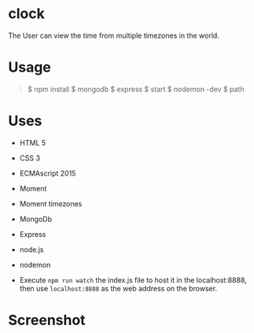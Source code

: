 # clock

The User can view the time from multiple timezones in the world.

# Usage

> $ npm install
> $ mongodb
> $ express
> $ start
> $ nodemon -dev
> $ path


# Uses

* HTML 5
* CSS 3
* ECMAscript 2015
* Moment
* Moment timezones
* MongoDb
* Express
* node.js
* nodemon

* Execute `npm run watch` the index.js file to host it in the localhost:8888, then use `localhost:8888` as the web address on the browser.


# Screenshot


